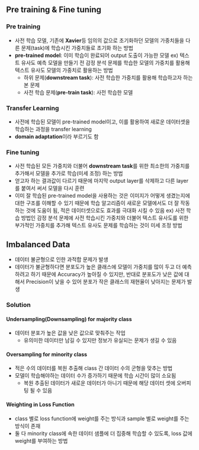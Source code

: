 

## Pre training & Fine tuning
### Pre training
- 사전 학습 모델, 기존에 **Xavier**등 임의의 값으로 초기화하던 모델의 가중치들을 다른 문제(task)에 학습시킨 가중치들로 초기화 하는 방법
- **pre-trained model**: 이미 학습이 완료되어 output 도출이 가능한 모델
	ex) 텍스트 유사도 예측 모델을 만들기 전 감정 분석 문제를 학습한 모델의 가중치를 활용해 텍스트 유사도 모델의 가중치로 활용하는 방법
	- 하위 문제(**downstream task**): 사전 학습한 가중치를 활용해 학습하고자 하는 본 문제
	- 사전 학습 문제(**pre-train task**): 사전 학습한 모델

### Transfer Learning
- 사전에 학습된 모델이 pre-trained model이고, 이를 활용하여 새로운 데이터셋을 학습하는 과정을 transfer learning
- **domain adaptation**이라 부르기도 함

### Fine tuning
- 사전 학습된 모든 가중치와 더불어 **downstream task**를 위한 최소한의 가중치를 추가해서 모델을 추가로 학습(미세 조정) 하는 방법
- 얻고자 하는 결과값이 다르기 때문에 마지막 output layer를 삭제하고 다른 layer를 붙여서 써서 모델을 다시 훈련
- 이미 잘 학습된 pre-trained model을 사용하는 것은 이미지가 어떻게 생겼는지에 대한 구조를 이해할 수 있기 때문에 학습 알고리즘이 새로운 모델에서도 더 잘 작동하는 것에 도움이 됨, 적은 데이터셋으로도 효과를 극대화 시킬 수 있음
	ex) 사전 학습 방법인 감정 분석 문제에 사전 학습시킨 가중치와 더불어 텍스트 유사도를 위한 부가적인 가중치를 추가해 텍스트 유사도 문제를 학습하는 것이 미세 조정 방법





## Imbalanced Data

- 데이터 불균형으로 인한 과적합 문제가 발생
- 데이터가 불균형하다면 분포도가 높은 클래스에 모델이 가중치를 많이 두고 더 예측하려고 하기 때문에 Accuracy가 높아질 수 있지만, 반대로 분포도가 낮은 값에 대해서 Precision이 낮을 수 있어 분포가 작은 클래스의 재현율이 낮아지는 문제가 발생

### Solution
#### Undersampling(Downsampling) for majority class
- 데이터 분포가 높은 값을 낮은 값으로 맞춰주는 작업
	- 유의미한 데이터만 남길 수 있지만 정보가 유실되는 문제가 생길 수 있음

#### Oversampling for minority class
- 적은 수의 데이터를 복원 추출해 class 간 데이터 수의 군형을 맞추는 방법
- 모델이 학습해야하는 데이터 수가 증가하기 때문에 학습 시간이 많이 소요됨
	- 복원 추출된 데이터가 새로운 데이터가 아니기 때문에 해당 데이터 셋에 오버피팅 될 수 있음

#### Weighting in Loss Function
- class 별로 loss function에 weight를 주는 방식과 sample 별로 weight를 주는 방식이 존재
- 둘 다 minority class에 속한 데이터 샘플에 더 집중해 학습할 수 있도록, loss 값에 weight를 부여하는 방법


